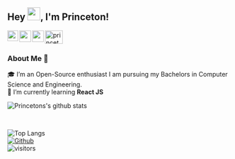 ## Hey <img src="https://github.com/TheDudeThatCode/TheDudeThatCode/blob/master/Assets/Hi.gif" width="29px">, I'm Princeton! 

<a href="https://www.linkedin.com/in/princeton-dsouza-a10568204/">
  <img align="left" width="24px" src="https://raw.githubusercontent.com/rahuldkjain/github-profile-readme-generator/master/src/images/icons/Social/linked-in-alt.svg"  />
</a>
<a href="https://twitter.com/PrincetonDsouz4">
  <img align="left" width="26px" src="https://cdn-icons-png.flaticon.com/128/733/733579.png" />
</a>
<a href="mailto:princeton2102@gmail.com">
  <img align="left" width="26px" src="https://cdn-icons-png.flaticon.com/128/732/732200.png" />
</a>
<a href="https://www.hackerrank.com/princeton2102" target="blank"><img align="center" src="https://raw.githubusercontent.com/rahuldkjain/github-profile-readme-generator/master/src/images/icons/Social/hackerrank.svg" alt="princeton2102" height="30" width="40" /></a>
<br />

### About Me 🚀
🎓 I’m an Open-Source enthusiast I am pursuing my Bachelors in Computer Science and Engineering. <br/>
🌱 I’m currently learning **React JS**<br/>


![Princetons's github stats](https://github-readme-stats.vercel.app/api?username=Princeton21&theme=tokyonight&show_icons=true&hide_border=true)
<br />
<!--START_SECTION:waka-->
<!--END_SECTION:waka--><br/>
![Top Langs](https://github-readme-stats.vercel.app/api/top-langs/?username=Princeton21&theme=tokyonight&show_icons=true&hide_border=true)<br/>
[![Github](https://img.shields.io/github/followers/Princeton21?label=Follow&style=social)](https://github.com/Princeton21)<br/>
![visitors](https://visitor-badge.laobi.icu/badge?page_id=Princeton21.Princeton21)

